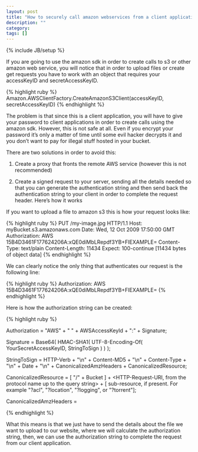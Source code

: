 ```yaml
---
layout: post
title: "How to securely call amazon webservices from a client application"
description: ""
category: 
tags: []
---
```

{% include JB/setup %}

If you are going to use the amazon sdk in order to create calls to s3 or other amazon web service, you will notice that in order to upload files or create get requests you have to work with an object that requires your accessKeyID and secretAccessKeyID.

{% highlight ruby %}
  Amazon.AWSClientFactory.CreateAmazonS3Client(accessKeyID, secretAccessKeyID)
{% endhighlight %}

The problem is that since this is a client application, you will have to give your password to client applications in order to create calls using the amazon sdk. However, this is not safe at all. Even if you encrypt your password it’s only a matter of time until some evil hacker decrypts it and you don’t want to pay for illegal stuff hosted in your bucket.

There are two solutions in order to avoid this:

1. Create a proxy that fronts the remote AWS service (however this is not recommended)

2. Create a signed request to your server, sending all the details needed so that you can generate the authentication string and then send back the authentication string to your client in order to complete the request header.
Here’s how it works

If you want to upload a file to amazon s3 this is how your request looks like:

{% highlight ruby %}
  PUT /my-image.jpg HTTP/1.1
  Host: myBucket.s3.amazonaws.com
  Date: Wed, 12 Oct 2009 17:50:00 GMT
  Authorization: AWS 15B4D3461F177624206A:xQE0diMbLRepdf3YB+FIEXAMPLE=
  Content-Type: text/plain
  Content-Length: 11434
  Expect: 100-continue
  [11434 bytes of object data]
{% endhighlight %}

We can clearly notice the only thing that authenticates our request is the following line:

{% highlight ruby %}
  Authorization: AWS 15B4D3461F177624206A:xQE0diMbLRepdf3YB+FIEXAMPLE=
{% endhighlight %}

Here is how the authorization string can be created:

{% highlight ruby %}

  Authorization = "AWS" + " " + AWSAccessKeyId + ":" + Signature;

  Signature = Base64( HMAC-SHA1( UTF-8-Encoding-Of(
                                  YourSecretAccessKeyID, StringToSign ) ) );

  StringToSign = HTTP-Verb + "\n" +
    Content-MD5 + "\n" +
    Content-Type + "\n" +
    Date + "\n" +
    CanonicalizedAmzHeaders +
    CanonicalizedResource;

  CanonicalizedResource = [ "/" + Bucket ] +
    <HTTP-Request-URI, from the protocol name up to the query string> +
    [ sub-resource, if present.
          For example "?acl", "?location", "?logging", or "?torrent"];

  CanonicalizedAmzHeaders = <described below>

{% endhighlight %}

What this means is that we just have to send the details about the file we want to upload to our website, where we will calculate the authorization string, then, we can use the authorization string to complete the request from our client application.
